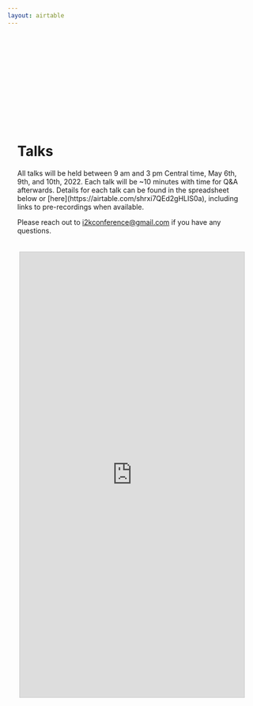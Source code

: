 ```yaml
---
layout: airtable
---
```


<div style="max-width:800px;margin:175px auto 0px auto;padding:20px;" markdown="1">
<h1>Talks</h1>
All talks will be held between 9 am and 3 pm Central time, May 6th, 9th, and 10th, 2022. Each talk will be ~10 minutes with time for Q&A afterwards. Details for each talk can be found in the spreadsheet below or [here](https://airtable.com/shrxi7QEd2gHLIS0a), including links to pre-recordings when available.

Please reach out to [i2kconference@gmail.com](mailto:i2kconference@gmail.com) if you have any questions.
</div>

<div style="height: 100vh;">
<iframe class="airtable-embed" src="https://airtable.com/embed/shr44V7fmPH4isCwC?backgroundColor=greenLight&viewControls=on" frameborder="0" onmousewheel="" width="90%" height="900" style="background: transparent; border: 1px solid #ccc; margin: 0 auto; display:block;"></iframe>
</div>
<br>
<br>
<br>
<p><small>Hosted on GitHub Pages &mdash; Theme by <a href="https://twitter.com/mattgraham">mattgraham</a></small></p>
